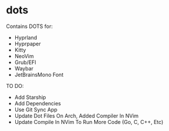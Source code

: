 # dots

Contains DOTS for:
- Hyprland
- Hyprpaper
- Kitty
- NeoVim
- Grub/EFI
- Waybar
- JetBrainsMono Font

TO DO: 
- Add Starship
- Add Dependencies 
- Use Git Sync App
- Update Dot Files On Arch, Added Compiler In NVim
- Update Compile In NVim To Run More Code (Go, C, C++, Etc)
